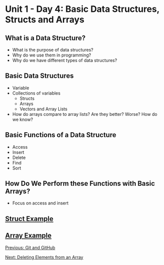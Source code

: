 # Unit 1 - Day 4: Basic Data Structures, Structs and Arrays

## What is a Data Structure?
  * What is the purpose of data structures?
  * Why do we use them in programming?
  * Why do we have different types of data structures?

## Basic Data Structures
  * Variable
  * Collections of variables
    * Structs
    * Arrays
    * Vectors and Array Lists
   * How do arrays compare to array lists? Are they better? Worse? How do we know?

## Basic Functions of a Data Structure
  * Access
  * Insert
  * Delete
  * Find
  * Sort

## How Do We Perform these Functions with Basic Arrays?
  * Focus on access and insert

## [Struct Example](https://github.com/blwatkins/Data-Structures-From-A-New-Perspective/tree/master/1_Introduction/Day4/Structs)

## [Array Example](https://github.com/blwatkins/Data-Structures-From-A-New-Perspective/tree/master/1_Introduction/Day4/Arrays)

[Previous: Git and GitHub](day3.md)

[Next: Deleting Elements from an Array](homework1.md)

